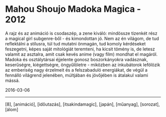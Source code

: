 # Mahou Shoujo Madoka Magica - 2012

A rajz és az animáció is csodaszép, a zene kiváló: mindössze tizenkét rész a magical girl subgenre-ből - és kimondottan jó. Nem az én világom, de tud reflektálni a stílusra, túl tud mutatni önmagán, tud komoly kérdéseket feszegetni, képes saját mitológiát teremteni, ha kicsit tömény is, de letesz valamit az asztalra, amit csak kevés anime (vagy film) mondhat el magáról. Madoka és osztálytársai éjjelente gonosz boszorkányokra vadásznak, keserűségre, kiégettségre, öngyűlöletre - miközben az inkubátorok lefölözik az emberiség nagy érzelmeit és a felszabaduló energiákat, de végül a fennálló világrend jelenében, múltjában és jövőjében is átalakul valami mássá.

2016-03-06 

----

[8], [animáció], [időutazás], [itsakindamagic], [japán], [műanyag], [sorozat], [álom]